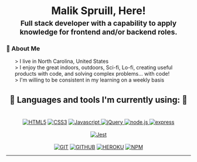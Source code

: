 <h1 style="text-align: center;margin-bottom: 5px;">Malik Spruill, Here!</h1>
<h3 style="font-size: 1.2rem; text-align: center;margin: 0 0 20px 0;">Full stack developer with a capability to apply knowledge for frontend and/or backend roles.</h3>

<h3>🍏 About Me</h3>
<ul style="list-style: none;">
<li>> I live in North Carolina, United States</li>
<li>> I enjoy the great indoors, outdoors, Sci-fi, Lo-fi, creating useful products with code, and solving complex problems... with code!</li>
<li>> I'm willing to be consistent in my learning on a weekly basis</li>
</ul>

<div style="text-align: center">
  <h3 style="font-size: 1.4rem">🧰 Languages and tools I'm currently using: 🧰</h3><br>
    <a href="https://"><img src="https://img.shields.io/static/v1?label=&message=HTML5&color=%23E34F26&style=for-the-badge&logo=html5&logoColor=whitesmoke" alt="HTML5"></a>
    <a href="https://"><img src="https://img.shields.io/static/v1?label=&message=CSS3&color=%231572B6&style=for-the-badge&logo=css3&logoColor=whitesmoke" alt="CSS3"></a>
    <a href="https://"><img src="https://img.shields.io/static/v1?label=&message=Javascript&color=%23F7DF1E&style=for-the-badge&logo=javascript&logoColor=grey" alt="Javascript"> 
    <a href="https://"><img src="https://img.shields.io/static/v1?label=&message=jQuery&color=blue&style=for-the-badge&logo=jQuery&logoColor=white" alt="jQuery"> 
    <a href="https://"><img src="https://img.shields.io/static/v1?label=&message=node.js&color=green&style=for-the-badge&logo=node.js&logoColor=white" alt="node.js"> 
    <a href="https://"><img src="https://img.shields.io/static/v1?label=&message=Express&color=cadetblue&style=for-the-badge&logo=express&logoColor=white" alt="express"> 
    <br><br>
    <a href="https://"><img src="https://img.shields.io/static/v1?label=&message=Jest&color=crimson&style=for-the-badge&logo=Jest&logoColor=white" alt="Jest"> 
    <br><br>
    <a href="https://"><img src="https://img.shields.io/static/v1?label=&message=GIT&color=%23F05032&style=for-the-badge&logo=git&logoColor=whitesmoke" alt="GIT"></a>
    <a href="https://www.github.com/MalikSpruill" target="_blank"><img src="https://img.shields.io/static/v1?label=&message=GITHUB&color=%23181717&style=for-the-badge&logo=github&logoColor=whitesmoke" alt="GITHUB"></a>
    <a href="https://www.github.com/MalikSpruill" target="_blank"><img src="https://img.shields.io/static/v1?label=&message=HEROKU&color=rebeccapurple&style=for-the-badge&logo=heroku&logoColor=white" alt="HEROKU"></a>
    <a href="https://"><img src="https://img.shields.io/static/v1?label=&message=NPM&color=black&style=for-the-badge&logo=npm&logoColor=whitesmoke" alt="NPM"></a>
</div>


------

<!--
**MalikSpruill/MalikSpruill** is a ✨ _special_ ✨ repository because its `README.md` (this file) appears on your GitHub profile.
-->
